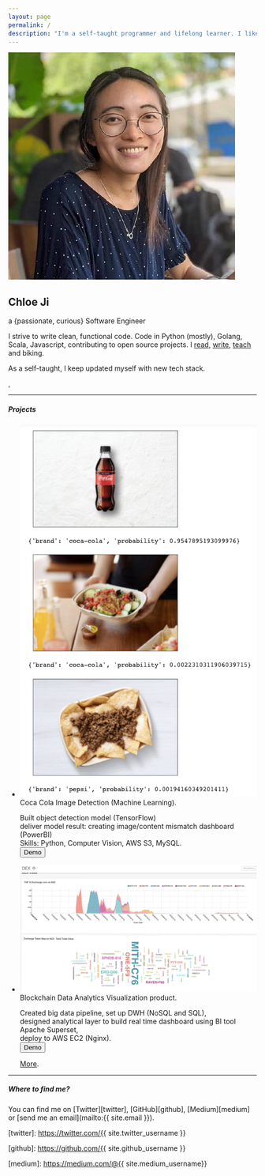 ```yaml
---
layout: page
permalink: /
description: "I'm a self-taught programmer and lifelong learner. I like writing code, listening to folk and dreamy music, drinking coffee, and commit to biking."
---
```


<div markdown="1" class="about">


 <div id="intro">

  <div class="bg">
   <img src="/assets/chloe_profile.jpeg" alt="{{ site.author }} profile pic" class="profile-pic" />
   <h2 id="name">Chloe Ji</h2>
   <div id="adj_">a {passionate, curious} Software Engineer</div>
   <p id="self_intro">I strive to write clean, functional code.
   Code in <span id="lang">Python (mostly), Golang, Scala, Javascript</span>,
   contributing to open source projects.
   I
   <a class="intro_a" href="https://github.com/Chloejay/anti-tldr">read</a>,
   <a class="intro_a" href="https://chloejay.github.io/blog/">write</a>, 
   <a class="intro_a" href="https://www.lewagon.com/bålog/shanghai-data-science-teaching-crew?from=timeline&isappinstalled=0">teach</a> 
   and biking.
   
   <span id="closing"> As a self-taught, I keep updated myself with new tech stack.</span>
   </p>
  </div>

 </div>
‚
  <hr>

  <div id="project_section">
    <h5 class="section_header">Projects</h5>
    <div class="proejcts">
      <ul class = "project_ul">
        <li class="project_li">  
          <img class="projectImage" src="/assets/image_detection_api.png">
          <div class="content">
          <div class="hover-content">
            Coca Cola Image Detection (Machine Learning).<br/>
          </div>
            <p class="hover-content-detailed"> 
              Built object detection model (TensorFlow)<br/>
              deliver model result: creating image/content mismatch dashboard (PowerBI)<br/>
              Skills: Python, Computer Vision, AWS S3, MySQL.<br/>
              <a href="https://github.com/Chloejay/vision"><button class="demo_button">Demo</button></a>
            </p>
          </div>
        </li>
        <li class="project_li"> 
          <img class="projectImage" src="/assets/blockchain.png">
          <div class="content">
            <div class="hover-content">Blockchain Data Analytics Visualization product.<br/></div>
            <p class="hover-content-detailed">Created big data pipeline, set up DWH (NoSQL and SQL), <br/>
            designed analytical layer to build real time dashboard using BI tool Apache Superset,<br/>
            deploy to AWS EC2 (Nginx).<br/>
            <a href="https://github.com/Chloejay/superset_nginx"><button class="demo_button">Demo</button></a></p>
          </div>
        </li>
        <a id="more" href="https://github.com/Chloejay">More</a>.
      </ul>
      </div>
  </div>

  <hr>
  <h5 class="section_header">Where to find me?</h5>

  <span class="contact_me">
  You can find me on [Twitter][twitter], [GitHub][github], [Medium][medium] or [send me an email](mailto:{{ site.email }}).
  </span>
  
  [twitter]: https://twitter.com/{{ site.twitter_username }}

  [github]: https://github.com/{{ site.github_username }}

  [medium]: https://medium.com/@{{ site.medium_username}}

  [linkedin]: https://www.linkedin.com/in/{{site.linkedin_username}}

</div>